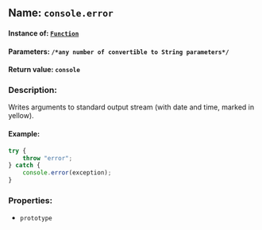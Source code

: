 ## Name: `console.error`

#### Instance of: [`Function`](Function.md)

#### Parameters: `/*any number of convertible to String parameters*/`

#### Return value: `console`

### Description:

Writes arguments to standard output stream
(with date and time, marked in yellow).

#### Example:

```js
try {
    throw "error";
} catch {
    console.error(exception);
}
```

### Properties:

- `prototype`


